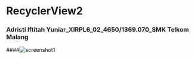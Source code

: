 # RecyclerView2
### Adristi Iftitah Yuniar_XIRPL6_02_4650/1369.070_SMK Telkom Malang 
####![screenshot1](https://cloud.githubusercontent.com/assets/22131186/22332183/dff1137e-e362-11e6-8b45-55b639d63bdb.png)
